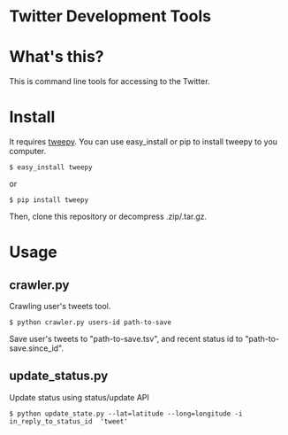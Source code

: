 Twitter Development Tools
=========================

# What's this?
This is command line tools for accessing to the Twitter.

# Install
It requires [tweepy](https://github.com/tweepy/tweepy).
You can use easy_install or pip to install tweepy to you computer.

    $ easy_install tweepy

or

    $ pip install tweepy

Then, clone this repository or decompress .zip/.tar.gz.

# Usage

## crawler.py
Crawling user's tweets tool.

    $ python crawler.py users-id path-to-save

Save user's tweets to "path-to-save.tsv", and recent status id to "path-to-save.since_id".

## update_status.py
Update status using status/update API

    $ python update_state.py --lat=latitude --long=longitude -i in_reply_to_status_id  'tweet'
